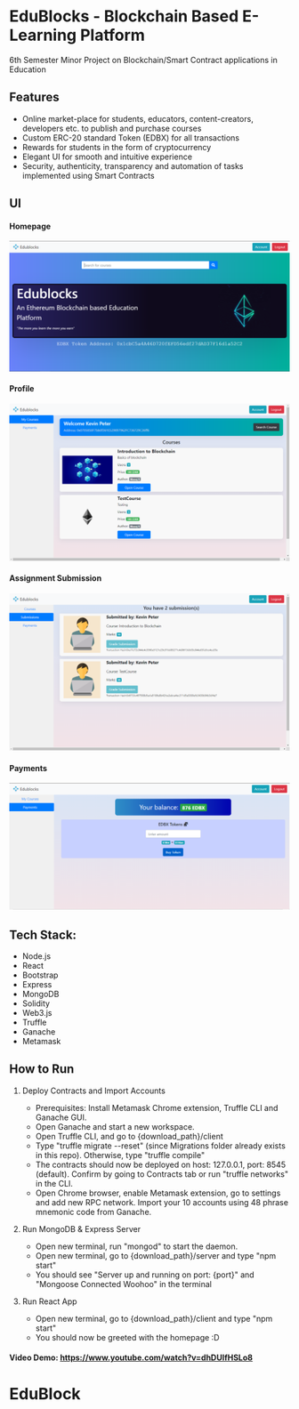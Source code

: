 # EduBlocks - Blockchain Based E-Learning Platform

6th Semester Minor Project on Blockchain/Smart Contract applications in Education

## Features

- Online market-place for students, educators, content-creators, developers etc. to publish and purchase courses
- Custom ERC-20 standard Token (EDBX) for all transactions
- Rewards for students in the form of cryptocurrency
- Elegant UI for smooth and intuitive experience
- Security, authenticity, transparency and automation of tasks implemented using Smart Contracts

## UI

#### Homepage

![homepage](demos/homepage.png)

#### Profile

![profile page](demos/student%20profile.png)

#### Assignment Submission

![assignment submissions](demos/submissions.png)

#### Payments

![buy tokens](demos/buy_tokens.png)

## Tech Stack:

- Node.js
- React
- Bootstrap
- Express
- MongoDB
- Solidity
- Web3.js
- Truffle
- Ganache
- Metamask


## How to Run

1. Deploy Contracts and Import Accounts
   - Prerequisites: Install Metamask Chrome extension, Truffle CLI and Ganache GUI. 
   - Open Ganache and start a new workspace.
   - Open Truffle CLI, and go to {download_path}/client
   - Type "truffle migrate --reset" (since Migrations folder already exists in this repo). Otherwise, type "truffle compile"
   - The contracts should now be deployed on host: 127.0.0.1, port: 8545 (default). Confirm by going to Contracts tab or run "truffle networks" in the CLI.
   - Open Chrome browser, enable Metamask extension, go to settings and add new RPC network. Import your 10 accounts using 48 phrase mnemonic code from Ganache.

2. Run MongoDB & Express Server
   - Open new terminal, run "mongod" to start the daemon.
   - Open new terminal, go to {download_path}/server and type "npm start"
   - You should see "Server up and running on port: {port}" and "Mongoose Connected Woohoo" in the terminal

3. Run React App
   - Open new terminal, go to {download_path}/client and type "npm start"
   - You should now be greeted with the homepage :D
 
#### Video Demo: https://www.youtube.com/watch?v=dhDUIfHSLo8
# EduBlock
